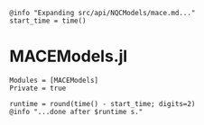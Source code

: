 ```@setup logging
@info "Expanding src/api/NQCModels/mace.md..."
start_time = time()
```

# MACEModels.jl

```@autodocs
Modules = [MACEModels]
Private = true
```

```@setup logging
runtime = round(time() - start_time; digits=2)
@info "...done after $runtime s."
```
